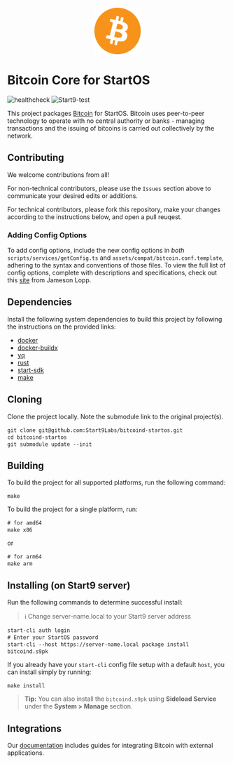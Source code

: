 <p align="center">
  <img src="icon.png" alt="Project Logo" width="21%">
</p>

# Bitcoin Core for StartOS
![healthcheck](https://github.com/user-attachments/assets/01bcb97f-81e5-4792-8051-4eb58fd5cf21)
![Start9-test](https://github.com/user-attachments/assets/ffedcb3b-f3cd-4902-bda1-ebcce2ec6d40)




This project packages [Bitcoin](https://bitcoin.org) for StartOS. Bitcoin uses peer-to-peer technology to operate with no central authority or banks - managing transactions and the issuing of bitcoins is carried out collectively by the network. 

## Contributing

We welcome contributions from all!

For non-technical contributors, please use the `Issues` section above to communicate your desired edits or additions.

For technical contributors, please fork this repository, make your changes according to the instructions below, and open a pull reuqest.

### Adding Config Options

To add config options, include the new config options in *both* `scripts/services/getConfig.ts` and `assets/compat/bitcoin.conf.template`, adhering to the syntax and conventions of those files. To view the full list of config options, complete with descriptions and specifications, check out this [site](https://jlopp.github.io/bitcoin-core-config-generator) from Jameson Lopp.

## Dependencies

Install the following system dependencies to build this project by following the instructions on the provided links:

- [docker](https://docs.docker.com/get-docker)
- [docker-buildx](https://docs.docker.com/buildx/working-with-buildx/)
- [yq](https://mikefarah.gitbook.io/yq)
- [rust](https://rustup.rs)
- [start-sdk](https://github.com/Start9Labs/start-os/tree/sdk)
- [make](https://www.gnu.org/software/make/)

## Cloning

Clone the project locally. Note the submodule link to the original project(s). 

```
git clone git@github.com:Start9Labs/bitcoind-startos.git
cd bitcoind-startos
git submodule update --init
```

## Building

To build the project for all supported platforms, run the following command:

```
make
```

To build the project for a single platform, run:

```
# for amd64
make x86
```
or
```
# for arm64
make arm
```

## Installing (on Start9 server)

Run the following commands to determine successful install:
> :information_source: Change server-name.local to your Start9 server address

```
start-cli auth login
# Enter your StartOS password
start-cli --host https://server-name.local package install bitcoind.s9pk
```

If you already have your `start-cli` config file setup with a default `host`, you can install simply by running:

```
make install
```

> **Tip:** You can also install the `bitcoind.s9pk` using **Sideload Service** under the **System > Manage** section.

## Integrations

Our [documentation](https://docs.start9.com/latest/service-guides/bitcoin/bitcoin-integrations) includes guides for integrating Bitcoin with external applications.
